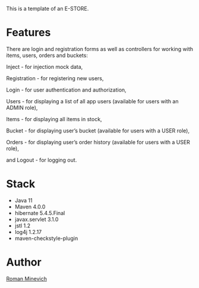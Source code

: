 This is a template of an E-STORE.

# <a name="Features"></a>Features
There are login and registration forms as well as controllers for working with items, users, orders and buckets:

Inject - for injection mock data,

Registration - for registering new users,

Login -  for user authentication and authorization,

Users - for displaying a list of all app users 
(available for users with an ADMIN role),

Items - for displaying  all items in stock,

Bucket - for displaying  user’s bucket
(available for users with a USER role),

Orders - for displaying user’s order history
(available for users with a USER role),

and Logout - for logging out.

# <a name="Stack"></a>Stack
* Java 11
* Maven 4.0.0
* hibernate 5.4.5.Final
* javax.servlet 3.1.0
* jstl 1.2
* log4j 1.2.17
* maven-checkstyle-plugin

# <a name="Author"></a>Author
[Roman Minevich](https://github.com/RomanMinevich)

